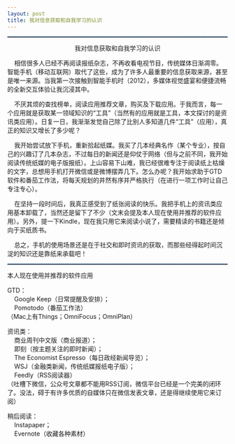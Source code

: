 ```yaml
---
layout: post
title: 我对信息获取和自我学习的认识
---
```

<hr style="height:1px;border:none;border-top:1px dashed #0066CC;" />
<p align="center">我对信息获取和自我学习的认识</p>
<p/>
<p>&nbsp;&nbsp;&nbsp;&nbsp;相信很多人已经不再阅读报纸杂志，不再收看电视节目，传统媒体日渐凋零。智能手机（移动互联网）取代了这些，成为了许多人最重要的信息获取来源，甚至是唯一来源。当我第一次接触到智能手机时（2012），多媒体视觉盛宴和便捷流畅的全新交互体验让我沉浸其中。</P>
<p/>
<p>&nbsp;&nbsp;&nbsp;&nbsp;不厌其烦的查找榜单，阅读应用推荐文章，购买及下载应用。于我而言，每一个应用就是获取某一领域知识的“工具”（当然有的应用就是工具，本文探讨的是资讯类应用）。日复一日，我渐渐发觉自己除了比别人多知道几件“工具”（应用），真正的知识又增长了多少呢？</P>
<p/>
<p>&nbsp;&nbsp;&nbsp;&nbsp;我开始尝试放下手机，重新拾起纸媒。我买了几本经典名作（某个专业），按自己的兴趣订了几本杂志，不过每日的新闻还是仰仗于网络（但与之前不同，我开始阅读传统纸媒的电子版报纸）。上山容易下山难，我已经很难专注于阅读纸上枯燥的文字，总想用手机打开微信或是微博摆弄几下。怎么办呢？我开始求助于GTD软件和番茄工作法，将每天规划的井然有序并严格执行（在进行一项工作时让自己专注专心）。</P>
<p/>
<p>&nbsp;&nbsp;&nbsp;&nbsp;在坚持一段时间后，我真正感受到了纸张阅读的快乐。我把手机上的资讯类应用基本卸载了，当然还是留下了不少（文末会提及本人现在使用并推荐的软件应用）。另外，提一下Kindle，现在我只用它来阅读小说了，需要精读的书籍还是倾向于买纸质书。</p>
<p/>
<p>&nbsp;&nbsp;&nbsp;&nbsp;总之，手机的使用场景还是在于社交和即时资讯的获取，而那些经得起时间沉淀的知识还是靠纸来承载吧！</P>
<hr style="height:1px;border:none;border-top:1px dashed #0066CC;" />
<p>本人现在使用并推荐的软件应用</p>
<p/>
GTD：<br/>
&nbsp;&nbsp;&nbsp;&nbsp;Google Keep（日常提醒及安排）；<br/>&nbsp;&nbsp;&nbsp;&nbsp;Pomotodo（番茄工作法）<br/>（Mac上有Things；OmniFocus；OmniPlan）
<p/>
资讯类：<br/>&nbsp;&nbsp;&nbsp;&nbsp;商业周刊中文版（商业报道）；<br/>&nbsp;&nbsp;&nbsp;&nbsp;即刻（按主题关注的即时新闻）；<br/>&nbsp;&nbsp;&nbsp;&nbsp;The Economist Espresso（每日政经新闻导览）；<br/>&nbsp;&nbsp;&nbsp;&nbsp;WSJ（金融类新闻，传统纸媒报纸电子版）；<br/>&nbsp;&nbsp;&nbsp;&nbsp;Feedly（RSS阅读器）<br/>（吐槽下微信，公众号文章都不能用RSS订阅，微信平台已经是一个完美的闭环了。没法，碍于有许多优质的自媒体只在微信发表文章，还是得继续使用它来订阅）
<p/>
稍后阅读：<br/>&nbsp;&nbsp;&nbsp;&nbsp;Instapaper；<br/>&nbsp;&nbsp;&nbsp;&nbsp;Evernote（收藏各种素材）
